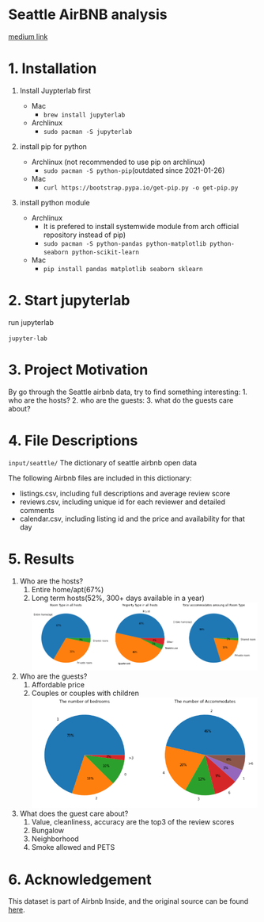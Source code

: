 # Seattle AirBNB analysis

[medium link](https://vensonhunt.medium.com/three-things-you-may-dont-know-about-airbnb-4615ee428c60)

# 1. Installation

1. Install Juypterlab first
      + Mac
         - `brew install jupyterlab`
      + Archlinux
        - `sudo pacman -S jupyterlab`
2. install pip for python
      + Archlinux (not recommended to use pip on archlinux)
         - `sudo pacman -S python-pip`(outdated since 2021-01-26)
      + Mac
         - `curl https://bootstrap.pypa.io/get-pip.py -o get-pip.py`

3. install python module
      
      + Archlinux
         - It is prefered to install systemwide module from arch official repository instead of pip)
         - `sudo pacman -S python-pandas python-matplotlib python-seaborn python-scikit-learn`
      + Mac
         - `pip install pandas matplotlib seaborn sklearn`

# 2. Start jupyterlab
   run jupyterlab

  `jupyter-lab`

# 3. Project Motivation
  By go through the Seattle airbnb data, try to find something interesting:
    1. who are the hosts?
    2. who are the guests:
    3. what do the guests care about?
# 4. File Descriptions
   `input/seattle/`
   The dictionary of seattle airbnb open data

   The following Airbnb files are included in this dictionary:

   + listings.csv, including full descriptions and average review score
   + reviews.csv, including unique id for each reviewer and detailed comments
   + calendar.csv, including listing id and the price and availability for that day
# 5. Results
   1. Who are the hosts?
      1. Entire home/apt(67%)
      2. Long term hosts(52%, 300+ days available in a year)
      ![fig2](img/fig2.png)
   2. Who are the guests?
      1. Affordable price
      2. Couples or couples with children
      ![fig1](img/fig1.png)
   3. What does the guest care about?
      1. Value, cleanliness, accuracy are the top3 of the review scores
      2. Bungalow
      3. Neighborhood
      4. Smoke allowed and PETS 
    
# 6. Acknowledgement
   This dataset is part of Airbnb Inside, and the original source can be found [here](http://insideairbnb.com/get-the-data.html).  


    
